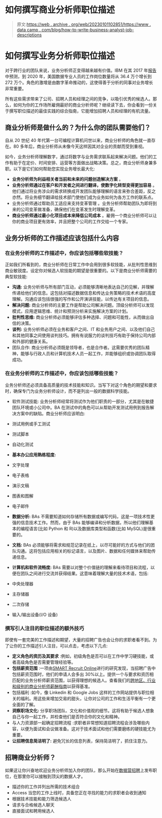 # 如何撰写商业分析师职位描述

> 原文:[https://web . archive . org/web/20230101102851/https://www . data camp . com/blog/how-to-write-business-analyst-job-descriptions](https://web.archive.org/web/20230101102851/https://www.datacamp.com/blog/how-to-write-business-analyst-job-descriptions)

# **如何撰写业务分析师职位描述**

对于跨行业的团队来说，业务分析师正变得越来越有价值。IBM 在其 2017 年[报告](https://web.archive.org/web/20220818201918/https://www.bhef.com/sites/default/files/bhef_2017_quant_crunch.pdf)中预测，到 2020 年，美国数据专业人员的工作岗位数量将从 36.4 万个增长到 272 万个。角色的激增是由数字革命推动的，这使得善于分析的同事对业务增长非常重要。

所有这些需求带来了公司、招聘人员和经理之间的竞争，以吸引优秀的候选人。那么，如何为你的工作场所雇佣最好的商业分析师呢？继续读下去，你会看到一份关于撰写职位描述的最佳实践的综合指南，它能增加招聘人员和经理的有机流量。

## 商业分析师是做什么的？为什么你的团队需要他们？

自从 20 世纪 40 年代第一台可编程计算机问世以来，商业分析师的角色就一直存在。80 多年后，商业分析师从未像今天这样因其对企业的贡献而受到重视。

如今，业务分析师理解数字，通过将数字与业务需求联系起来解决问题。他们的工作有助于在定价、时间安排、运营等方面做出战略决策。总之，商业分析师身兼多职。以下是它们如何帮助您实现业务增长最大化:

*   **业务分析师为利益相关者当前和未来的问题创造解决方案** 。
*   **业务分析师通过在客户和开发者之间进行翻译，使数字化转型变得更加容易** 。他们通过将业务涉众的需求转换成开发团队能够理解的语言来弥合差距，反之亦然。将业务细节翻译给技术部门使他们成为业务如何为各方工作的联系点。
*   业务分析师通过帮助员工适应来支持变革管理 。业务分析师帮助团队为即将到来的公司变革做准备，确保他们在变革发生时理解变革。
*   **商业分析师通过最小化项目成本来降低公司成本** 。雇佣一个商业分析师可以让你的商业项目更有效率，并且把整个公司的工作交给一个专家。

## **业务分析师的工作描述应该包括什么内容**

### 在业务分析师的工作描述中，你应该包括哪些软技能？

正如我们所看到的，商业分析师在日常工作中会用到很多软技能，从批判性思维到商业敏锐度。设定你对候选人软技能的期望是很重要的。以下是商业分析师需要的典型软技能:

*   **沟通:** 业务分析师与所有部门互动，必须能够清晰地表达自己的见解，并理解传递给他们的信息。这包括对描述数据信息和传达业务策略的技术术语的高度理解。沟通应该包括很强的写作和公开演讲技能，以传达有关项目的信息。
*   **解决问题:** 商业分析师的主要工作是帮助公司解决问题。顶级分析师可以发现模式，应用逻辑思维、统计和预测分析来实施解决方案的计划。
*   **批判性思维:** 商业分析师必须能够评估多种选择、问题和可能性，从而做出自信的决策。
*   **谈判:** 业务分析师必须在业务和客户之间、IT 和业务用户之间、以及他们自己和其他同事之间使用谈判技巧。拥有有说服力的谈判技巧有助于保持公司内部和外部的健康关系。
*   团队合作: 商业分析师必须既是领导者，也是合作者。这需要优秀的团队精神，能够与行政人员和计算机技术人员一起工作，并能够组织或协调团队取得成功。

### 在业务分析师的工作描述中，你应该包括哪些技能？

业务分析师还必须具备高质量的技术技能和知识。当写下对这个角色的期望和要求时，确保专门为业务分析师设计，而不是列出一般的数据科学技能。

*   软件测试技能: 业务分析师经常将测试作为他们职责的一部分，尤其是在敏捷团队环境或小公司中。BA 在测试中的角色可以从帮助开发测试用例到报告解决方案中的缺陷。商业分析师应该明白:

*   测试用例或手工测试
*   测试脚本
*   自动化测试

*   **基本办公应用熟练程度:**

*   文字处理
*   电子表格
*   演示文稿
*   图表和图解
*   电子邮件

*   **数据分析:** BAs 不需要知道如何存储所有数据或编写代码，这是一项技术性更强的信息技术工作。然而，由于 BAs 能够编译和分析数据，所以他们理解基本的编程语言(比如 Python 和 R)以及数据库类型和函数(比如 MySQL)是很重要的。
*   **文档:** BAs 必须能够将需求和规范记录在纸上，以尽可能好的方式与他们的团队沟通。这将包括应用相关的标记语言，以及图片、数据和任何媒体来帮助传递信息。
*   **计算机和软件流畅度:** BAs 需要以对整个价值链的理解来看待项目和流程，以便在团队之间进行交流并获得结果。这意味着理解大量的技术术语，包括:

*   中央处理器
*   主存储器
*   二次存储
*   输入/输出设备(I/O 设备)

### **撰写引人注目的职位描述的额外技巧**

即使有一套完美的工作描述和期望，大量的招聘广告也会让你的求职者看不到。为了让你的工作描述引人注目，可以点击，考虑以下几点:

*   **定义角色的资历及其要求** :例如，初级角色是否可以在工作中学习硬技能，或者高级角色是否需要管理经验等。
*   **包括薪资范围** :一项由[SMART Recruit Online](https://web.archive.org/web/20220818201918/https://www.forbes.com/sites/jeffhyman/2019/07/23/money/?sh=3cb434952103)进行的研究发现，当招聘广告中包括薪资范围时，他们的申请人会多出 30%以上。提供一个与要求和资历相匹配的业务分析师薪资范围，以获得理想的候选人。查看我们的[跨地区、行业和级别的商业分析师薪酬指南](https://web.archive.org/web/20220818201918/https://www.datacamp.com/blog/complete-guide-to-business-analyst-salaries)以获得基准。
*   包括福利 :如今，像 Linkedin 和 Google Jobs 这样的工作网站提供与职位相关的福利。用这些来增加交易的甜头，让你对公司的工作和生活平衡有一个更全面的了解。
*   **洞察职场文化:** 分享职场团队、文化和价值观的细节。这将有助于候选人想象自己与你一起工作，并检查他们是否符合你的文化和精神。
*   与人力资源部一起确定招聘流程 :求职者非常想知道招聘流程会涉及哪些内容，以便为面试和会议做准备。这对于技术面试和他们需要磨练的硬技能尤为重要。
*   **让招聘信息简洁明了:** 避免冗长的信息列表，保持简洁明了，抓住注意力。

## **招聘商业分析师？**

如果这让你兴奋地欢迎业务分析师加入你的团队，那么开始在[数据营招聘](https://web.archive.org/web/20220818201918/https://www.datacamp.com/hire-data-professionals)上发布职位，在那里你可以接触到顶尖的数据人才。

*   描述你的工作并列出所需的技术组合
*   Access 当您的工作上线时，具备您正在寻找的能力的求职者会收到通知
*   根据技术技能和能力筛选候选人
*   请求与合格候选人聊天
*   直接面试和聘用候选人